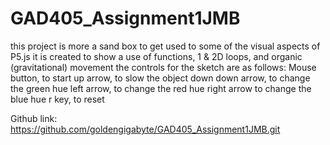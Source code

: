 # GAD405_Assignment1JMB
this project is more a sand box to get used to some of the visual aspects of P5.js
it is created to show a use of functions, 1 & 2D loops, and organic (gravitational) movement
the controls for the sketch are as follows:
Mouse button, to start
up arrow, to slow the object down
down arrow, to change the green hue
left arrow, to change the red hue
right arrow to change the blue hue
r key, to reset

Github link: https://github.com/goldengigabyte/GAD405_Assignment1JMB.git
